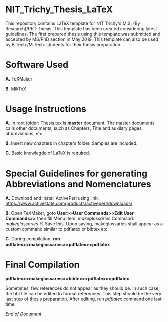 # NIT_Trichy_Thesis_LaTeX
This repository contains LaTeX template for NIT Trichy's M.S. (By Research)/PhD Thesis. This template has been created considering latest guidelines. The first prepared thesis using this template was submitted and accepted by MS/PhD section in May 2019. This template can also be used by B.Tech./M.Tech. students for their thesis preparation.

# Software Used
**A.** TeXMaker

**B.** MikTeX

# Usage Instructions
**A.** In root folder: Thesis.tex is **master** document. The master documents calls other documents, such as Chapters, Title and auxilary pages, abbreviations, etc.

**B.** Insert new chapters in chapters folder. Samples are included.

**C.** Basic knowlegde of LaTeX is required.

# Special Guidelines for generating Abbreviations and Nomenclatures
**A.** Download and Install ActivePerl using link: https://www.activestate.com/products/activeperl/downloads/

**B.** Open TeXMaker, goto **User>>User Commands>>Edit User Commands>>** then fill
Menu Item: *makeglossaries*
Command: *makeglossaries %*
Save this. Upon saving, makeglossaries shall appear as a custom command similar to pdflatex or bibtex etc.

**C.** During compilation, **run pdflatex>>makeglossaries>>pdflatex>>pdflatex**

# Final Compilation

**pdflatex>>makeglossaries>>bibtex>>pdflatex>>pdflatex**

Sometimes, few references do not appear as they should be. In such case, the bbl file can be edited to format references. This step should be the very last step of thesis preparation. After editing, run *pdflatex* command one last time.

*End of Document*
